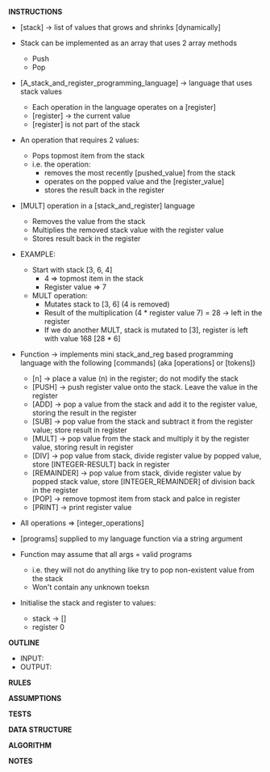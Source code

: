 **INSTRUCTIONS**
- [stack] -> list of values that grows and shrinks [dynamically]
- Stack can be implemented as an array that uses 2 array methods
  - Push
  - Pop
- [A_stack_and_register_programming_language] -> language that uses stack values
  - Each operation in the language operates on a [register]
  - [register] -> the current value
  - [register] is not part of the stack 
- An operation that requires 2 values:
  - Pops topmost item from the stack
  - i.e. the operation: 
    - removes the most recently [pushed_value] from the stack
    - operates on the popped value and the [register_value]
    - stores the result back in the register
- [MULT] operation in a [stack_and_register] language
  - Removes the value from the stack
  - Multiplies the removed stack value with the register value
  - Stores result back in the register
- EXAMPLE:
  - Start with stack [3, 6, 4]
    - 4 => topmost item in the stack
    - Register value => 7
  - MULT operation: 
    - Mutates stack to [3, 6] (4 is removed)
    - Result of the multiplication (4 * register value 7) = 28 -> left in the register
    - If we do another MULT, stack is mutated to [3], register is left with value 168 [28 * 6]

- Function -> implements mini stack_and_reg based programming language with the following [commands] (aka [operations] or [tokens]) 
  - [n] -> place a value (n) in the register; do not modify the stack
  - [PUSH] -> push register value onto the stack. Leave the value in the register
  - [ADD] -> pop a value from the stack and add it to the register value, storing the result in the register
  - [SUB] -> pop value from the stack and subtract it from the register value; store result in register
  - [MULT] -> pop value from the stack and multiply it by the register value, storing result in register
  - [DIV]  -> pop value from stack, divide register value by popped value, store [INTEGER-RESULT] back in register
  - [REMAINDER] -> pop value from stack, divide register value by popped stack value, store [INTEGER_REMAINDER] of division back in the register
  - [POP] -> remove topmost item from stack and palce in register
  - [PRINT] -> print register value

- All operations => [integer_operations]

- [programs] supplied to my language function via a string argument 
- Function may assume that all args = valid programs
  - i.e. they will not do anything like try to pop non-existent value from the stack
  - Won't contain any unknown toeksn

- Initialise the stack and register to values:
  - stack -> []
  - register 0

**OUTLINE**
- INPUT:
- OUTPUT: 

**RULES**

**ASSUMPTIONS**

**TESTS**

**DATA STRUCTURE**

**ALGORITHM**

**NOTES**